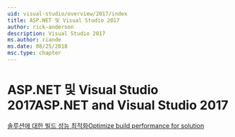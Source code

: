 ```yaml
---
uid: visual-studio/overview/2017/index
title: ASP.NET 및 Visual Studio 2017
author: rick-anderson
description: Visual Studio 2017
ms.author: riande
ms.date: 08/25/2018
msc.type: chapter
---
```

<a name="aspnet-and-visual-studio-2017"></a><span data-ttu-id="facd1-103">ASP.NET 및 Visual Studio 2017</span><span class="sxs-lookup"><span data-stu-id="facd1-103">ASP.NET and Visual Studio 2017</span></span>
====================

[<span data-ttu-id="facd1-104">솔루션에 대한 빌드 성능 최적화</span><span class="sxs-lookup"><span data-stu-id="facd1-104">Optimize build performance for solution</span></span>](xref:visual-studio/overview/2017/optimize-build-perf)